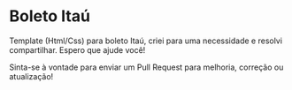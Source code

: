 # Boleto Itaú

Template (Html/Css) para boleto Itaú, criei para uma necessidade e resolvi compartilhar. Espero que ajude você!

Sinta-se à vontade para enviar um Pull Request para melhoria, correção ou atualização!
